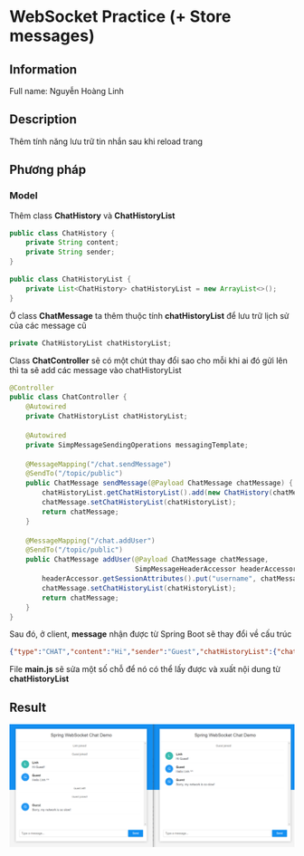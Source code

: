 # WebSocket Practice (+ Store messages)
## Information
Full name: Nguyễn Hoàng Linh

## Description
Thêm tính năng lưu trữ tin nhắn sau khi reload trang

## Phương pháp
### Model
Thêm class **ChatHistory** và **ChatHistoryList**
```java
public class ChatHistory {
    private String content;
    private String sender;
}
```

```java
public class ChatHistoryList {
    private List<ChatHistory> chatHistoryList = new ArrayList<>();
}
```

Ở class **ChatMessage** ta thêm thuộc tính **chatHistoryList** để lưu trữ lịch sử của các message cũ
```java
private ChatHistoryList chatHistoryList;
```

Class **ChatController** sẽ có một chút thay đổi sao cho mỗi khi ai đó gửi lên thì ta sẽ add các message vào chatHistoryList
```java
@Controller
public class ChatController {
    @Autowired
    private ChatHistoryList chatHistoryList;

    @Autowired
    private SimpMessageSendingOperations messagingTemplate;

    @MessageMapping("/chat.sendMessage")
    @SendTo("/topic/public")
    public ChatMessage sendMessage(@Payload ChatMessage chatMessage) {
        chatHistoryList.getChatHistoryList().add(new ChatHistory(chatMessage.getContent(), chatMessage.getSender()));
        chatMessage.setChatHistoryList(chatHistoryList);
        return chatMessage;
    }

    @MessageMapping("/chat.addUser")
    @SendTo("/topic/public")
    public ChatMessage addUser(@Payload ChatMessage chatMessage,
                               SimpMessageHeaderAccessor headerAccessor) {
        headerAccessor.getSessionAttributes().put("username", chatMessage.getSender());
        chatMessage.setChatHistoryList(chatHistoryList);
        return chatMessage;
    }
}
```

Sau đó, ở client, **message** nhận được từ Spring Boot sẽ thay đổi về cấu trúc
```json
{"type":"CHAT","content":"Hi","sender":"Guest","chatHistoryList":{"chatHistoryList":[{"content":"Hi","sender":"Linh"},{"content":"Hi","sender":"Guest"}]}}
```
File **main.js** sẽ sửa một số chỗ để nó có thể lấy được và xuất nội dung từ **chatHistoryList**

## Result
![Result](src/main/resources/static/img-1.PNG)
